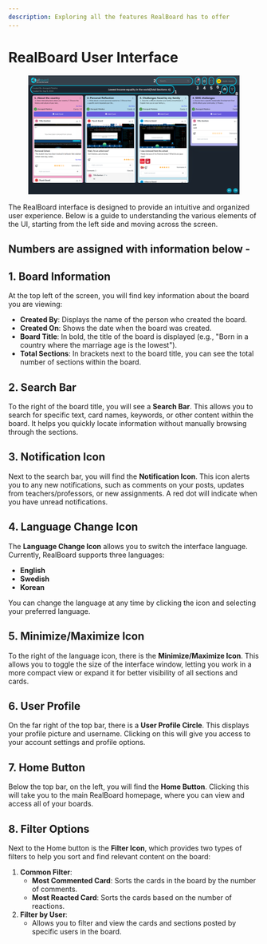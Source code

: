 ```yaml
---
description: Exploring all the features RealBoard has to offer
---
```


# RealBoard User Interface

<figure><img src="../.gitbook/assets/1.png" alt=""><figcaption></figcaption></figure>

The RealBoard interface is designed to provide an intuitive and organized user experience. Below is a guide to understanding the various elements of the UI, starting from the left side and moving across the screen.

## Numbers are assigned with information below -&#x20;

## 1. Board Information

At the top left of the screen, you will find key information about the board you are viewing:

* **Created By**: Displays the name of the person who created the board.
* **Created On**: Shows the date when the board was created.
* **Board Title**: In bold, the title of the board is displayed (e.g., "Born in a country where the marriage age is the lowest").
* **Total Sections**: In brackets next to the board title, you can see the total number of sections within the board.

## 2. Search Bar

To the right of the board title, you will see a **Search Bar**. This allows you to search for specific text, card names, keywords, or other content within the board. It helps you quickly locate information without manually browsing through the sections.

## 3. Notification Icon

Next to the search bar, you will find the **Notification Icon**. This icon alerts you to any new notifications, such as comments on your posts, updates from teachers/professors, or new assignments. A red dot will indicate when you have unread notifications.

## 4. Language Change Icon

The **Language Change Icon** allows you to switch the interface language. Currently, RealBoard supports three languages:

* **English**
* **Swedish**
* **Korean**

You can change the language at any time by clicking the icon and selecting your preferred language.

## 5. Minimize/Maximize Icon

To the right of the language icon, there is the **Minimize/Maximize Icon**. This allows you to toggle the size of the interface window, letting you work in a more compact view or expand it for better visibility of all sections and cards.

## 6. User Profile

On the far right of the top bar, there is a **User Profile Circle**. This displays your profile picture and username. Clicking on this will give you access to your account settings and profile options.

## 7. Home Button

Below the top bar, on the left, you will find the **Home Button**. Clicking this will take you to the main RealBoard homepage, where you can view and access all of your boards.

## 8. Filter Options

Next to the Home button is the **Filter Icon**, which provides two types of filters to help you sort and find relevant content on the board:

1. **Common Filter**:
   * **Most Commented Card**: Sorts the cards in the board by the number of comments.
   * **Most Reacted Card**: Sorts the cards based on the number of reactions.
2. **Filter by User**:
   * Allows you to filter and view the cards and sections posted by specific users in the board.

